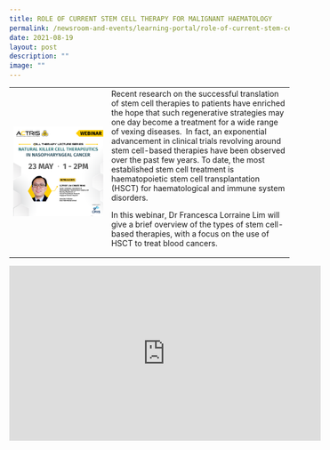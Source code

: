 ```yaml
---
title: ROLE OF CURRENT STEM CELL THERAPY FOR MALIGNANT HAEMATOLOGY
permalink: /newsroom-and-events/learning-portal/role-of-current-stem-cell-therapy-for-malignant-haematology/
date: 2021-08-19
layout: post
description: ""
image: ""
---
```

<table>
	<tbody>
		<tr>
			<td style="width:35%">
				<img src="/images/Learning%20Portal/2023/webinar_square-website-1.png">
			</td>
			<td style="width:65%">
Recent research on the successful translation of stem cell therapies to patients have enriched the hope that such regenerative strategies may one day become a treatment for a wide range of vexing diseases.&nbsp; In fact, an exponential advancement in clinical trials revolving around stem cell-based therapies have been observed over the past few years. To date, the most established stem cell treatment is haematopoietic stem cell transplantation (HSCT) for haematological and immune system disorders.

In this webinar, Dr Francesca Lorraine Lim will give a brief overview of the types of stem cell-based therapies, with a focus on the use of HSCT to treat blood cancers.
			</td>
		</tr>
	</tbody>
</table>

<iframe allowfullscreen="" allow="accelerometer; autoplay; clipboard-write; encrypted-media; gyroscope; picture-in-picture; web-share" frameborder="0" title="YouTube video player" src="https://www.youtube.com/embed/Qn-zTwa-22I?si=Z58ljFKFKYceDl77" height="315" width="560"></iframe>